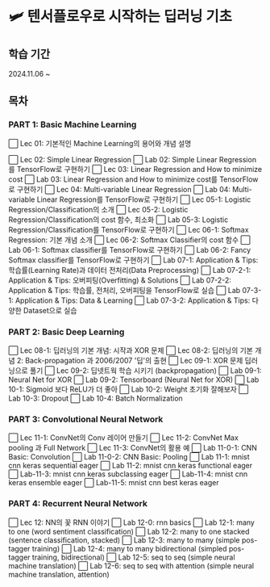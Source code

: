 # 🛩 텐서플로우로 시작하는 딥러닝 기초

## 학습 기간
2024.11.06 ~

## 목차
### PART 1: Basic Machine Learning
⬜ Lec 01: 기본적인 Machine Learning의 용어와 개념 설명

⬜ Lec 02: Simple Linear Regression
⬜ Lab 02: Simple Linear Regression를 TensorFlow로 구현하기
⬜ Lec 03: Linear Regression and How to minimize cost
⬜ Lab 03: Linear Regression and How to minimize cost를 TensorFlow로 구현하기
⬜ Lec 04: Multi-variable Linear Regression
⬜ Lab 04: Multi-variable Linear Regression를 TensorFlow로 구현하기
⬜ Lec 05-1: Logistic Regression/Classification의 소개
⬜ Lec 05-2: Logistic Regression/Classification의 cost 함수, 최소화
⬜ Lab 05-3: Logistic Regression/Classification를 TensorFlow로 구현하기
⬜ Lec 06-1: Softmax Regression: 기본 개념 소개
⬜ Lec 06-2: Softmax Classifier의 cost 함수
⬜ Lab 06-1: Softmax classifier를 TensorFlow로 구현하기
⬜ Lab 06-2: Fancy Softmax classifier를 TensorFlow로 구현하기
⬜ Lab 07-1: Application & Tips: 학습률(Learning Rate)과 데이터 전처리(Data Preprocessing)
⬜ Lab 07-2-1: Application & Tips: 오버피팅(Overfitting) & Solutions
⬜ Lab 07-2-2: Application & Tips: 학습률, 전처리, 오버피팅을 TensorFlow로 실습
⬜ Lab 07-3-1: Application & Tips: Data & Learning
⬜ Lab 07-3-2: Application & Tips: 다양한 Dataset으로 실습

### PART 2: Basic Deep Learning
⬜ Lec 08-1: 딥러닝의 기본 개념: 시작과 XOR 문제
⬜ Lec 08-2: 딥러닝의 기본 개념 2: Back-propagation 과 2006/2007 '딥'의 출현
⬜ Lec 09-1: XOR 문제 딥러닝으로 풀기
⬜ Lec 09-2: 딥넷트웍 학습 시키기 (backpropagation)
⬜ Lab 09-1: Neural Net for XOR
⬜ Lab 09-2: Tensorboard (Neural Net for XOR)
⬜ Lab 10-1: Sigmoid 보다 ReLU가 더 좋아
⬜ Lab 10-2: Weight 초기화 잘해보자
⬜ Lab 10-3: Dropout
⬜ Lab 10-4: Batch Normalization

### PART 3: Convolutional Neural Network
⬜ Lec 11-1: ConvNet의 Conv 레이어 만들기
⬜ Lec 11-2: ConvNet Max pooling 과 Full Network
⬜ Lec 11-3: ConvNet의 활용 예
⬜ Lab 11-0-1: CNN Basic: Convolution
⬜ Lab 11-0-2: CNN Basic: Pooling
⬜ Lab 11-1: mnist cnn keras sequential eager
⬜ Lab 11-2: mnist cnn keras functional eager
⬜ Lab-11-3: mnist cnn keras subclassing eager
⬜ Lab-11-4: mnist cnn keras ensemble eager
⬜ Lab-11-5: mnist cnn best keras eager

### PART 4: Recurrent Neural Network
⬜ Lec 12: NN의 꽃 RNN 이야기
⬜ Lab 12-0: rnn basics
⬜ Lab 12-1: many to one (word sentiment classification)
⬜ Lab 12-2: many to one stacked (sentence classification, stacked)
⬜ Lab 12-3: many to many (simple pos-tagger training)
⬜ Lab 12-4: many to many bidirectional (simpled pos-tagger training, bidirectional)
⬜ Lab 12-5: seq to seq (simple neural machine translation)
⬜ Lab 12-6: seq to seq with attention (simple neural machine translation, attention)
